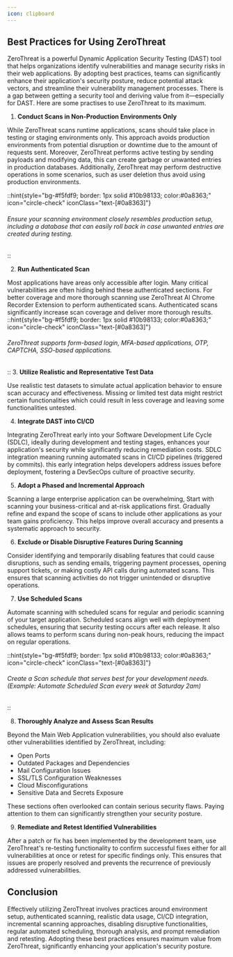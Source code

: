 ```yaml
---
icon: clipboard
---
```



## Best Practices for Using ZeroThreat

ZeroThreat is a powerful Dynamic Application Security Testing (DAST) tool that helps organizations identify vulnerabilities and manage security risks in their web applications. By adopting best practices, teams can significantly enhance their application's security posture, reduce potential attack vectors, and streamline their vulnerability management processes. There is a gap between getting a security tool and deriving value from it—especially for DAST. Here are some practises to use ZeroThreat to its maximum.

1. **Conduct Scans in Non-Production Environments Only**

While ZeroThreat scans runtime applications, scans should take place in testing or staging environments only. This approach avoids production environments from potential disruption or downtime due to the amount of requests sent. Moreover, ZeroThreat performs active testing by sending payloads and modifying data, this can create garbage or unwanted entries in production databases. Additionally, ZeroThreat may perform destructive operations in some scenarios, such as user deletion thus avoid using production environments.

::hint{style="bg-#f5fdf9; border: 1px solid #10b98133; color:#0a8363;" icon="circle-check" iconClass="text-[#0a8363]"}
###### Ensure your scanning environment closely resembles production setup, including a database that can easily roll back in case unwanted entries are created during testing.
::

2. **Run Authenticated Scan**&#x20;

Most applications have areas only accessible after login. Many critical vulnerabilities are often hiding behind these authenticated sections. For better coverage and more thorough scanning use ZeroThreat AI Chrome Recorder Extension to perform authenticated scans. Authenticated scans significantly increase scan coverage and deliver more thorough results.
::hint{style="bg-#f5fdf9; border: 1px solid #10b98133; color:#0a8363;" icon="circle-check" iconClass="text-[#0a8363]"}
###### ZeroThreat supports form-based login, MFA-based applications, OTP, CAPTCHA, SSO-based applications. &#x20;
::
3. **Utilize Realistic and Representative Test Data**

Use realistic test datasets to simulate actual application behavior to ensure scan accuracy and effectiveness. Missing or limited test data might restrict certain functionalities which could result in less coverage and leaving some functionalities untested.

4. **Integrate DAST into CI/CD**

Integrating ZeroThreat early into your Software Development Life Cycle (SDLC), ideally during development and testing stages, enhances your application's security while significantly reducing remediation costs. SDLC integration meaning running automated scans in CI/CD pipelines (triggered by commits). this early integration helps developers address issues before deployment, fostering a DevSecOps culture of proactive security.

5. **Adopt a Phased and Incremental Approach**

Scanning a large enterprise application can be overwhelming, Start with scanning your business-critical and at-risk applications first. Gradually refine and expand the scope of scans to include other applications as your team gains proficiency. This helps improve overall accuracy and presents a systematic approach to security.

6. **Exclude or Disable Disruptive Features During Scanning**

Consider identifying and temporarily disabling features that could cause disruptions, such as sending emails, triggering payment processes, opening support tickets, or making costly API calls during automated scans. This ensures that scanning activities do not trigger unintended or disruptive operations.

7. **Use Scheduled Scans**

Automate scanning with scheduled scans for regular and periodic scanning of your target application. Scheduled scans align well with deployment schedules, ensuring that security testing occurs after each release. It also allows teams to perform scans during non-peak hours, reducing the impact on regular operations.

::hint{style="bg-#f5fdf9; border: 1px solid #10b98133; color:#0a8363;" icon="circle-check" iconClass="text-[#0a8363]"}
###### Create a Scan schedule that serves best for your development needs. (Example: Automate Scheduled Scan every week at Saturday 2am)
::

8. **Thoroughly Analyze and Assess Scan Results**

Beyond the Main Web Application vulnerabilities, you should also evaluate other vulnerabilities identified by ZeroThreat, including:

* Open Ports
* Outdated Packages and Dependencies
* Mail Configuration Issues
* SSL/TLS Configuration Weaknesses
* Cloud Misconfigurations
* Sensitive Data and Secrets Exposure

These sections often overlooked can contain serious security flaws. Paying attention to them can significantly strengthen your security posture.

9. **Remediate and Retest Identified Vulnerabilities**

After a patch or fix has been implemented by the development team, use ZeroThreat's re-testing functionality to confirm successful fixes either for all vulnerabilities at once or retest for specific findings only. This ensures that issues are properly resolved and prevents the recurrence of previously addressed vulnerabilities.

## Conclusion

Effectively utilizing ZeroThreat involves practices around environment setup, authenticated scanning, realistic data usage, CI/CD integration, incremental scanning approaches, disabling disruptive functionalities, regular automated scheduling, thorough analysis, and prompt remediation and retesting. Adopting these best practices ensures maximum value from ZeroThreat, significantly enhancing your application's security posture.
